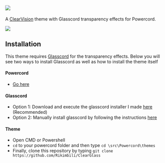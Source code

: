 # ![](https://i.imgur.com/9mVggfc.png)
A [ClearVision](https://github.com/ClearVision/ClearVision-v6) theme with Glasscord transparency effects for Powercord.

![](https://i.imgur.com/EHsIc3l.gif)

## Installation
This theme requires [Glasscord](https://github.com/AryToNeX/Glasscord) for the transparency effects. 
Below you will see two ways to install Glasscord as well as how to install the theme itself

#### Powercord
- [Go here](https://powercord.dev/installation)
#### Glasscord
- Option 1: Download and execute the glasscord installer I made [here](https://github.com/Rikimbili/Glasscord-Installer-for-Discord) (Recommended)
- Option 2: Manually install glasscord by following the instructions [here](https://github.com/AryToNeX/Glasscord/wiki/Installation)
#### Theme
- Open CMD or Powershell
- `cd` to your powercord folder and then type `cd \src\Powercord\themes`
- Finally, clone this repository by typing `git clone https://github.com/Rikimbili/ClearGlass`

